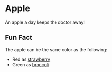 # Apple

An apple a day keeps the doctor away!

## Fun Fact

The apple can be the same color as the following:
- Red as [strawberry](fruits:berries/strawberry.md)
- Green as [broccoli](vegetables:../vegetables/cruciferous/broccoli.md)